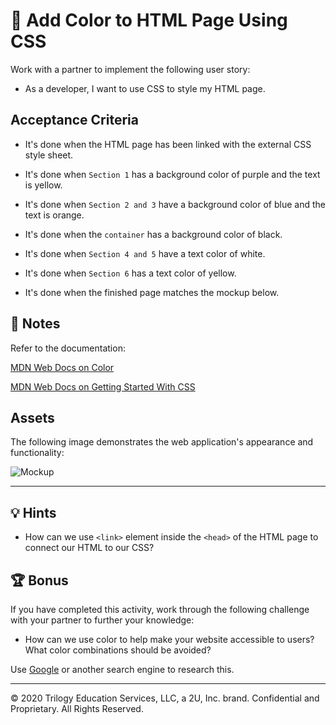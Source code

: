 # 📖 Add Color to HTML Page Using CSS

Work with a partner to implement the following user story:

* As a developer, I want to use CSS to style my HTML page. 

## Acceptance Criteria

* It's done when the HTML page has been linked with the external CSS style sheet. 

* It's done when `Section 1` has a background color of purple and the text is yellow.

* It's done when `Section 2 and 3` have a background color of blue and the text is orange.

* It's done when the `container` has a background color of black.

* It's done when `Section 4 and 5` have a text color of white.

* It's done when `Section 6` has a text color of yellow.

* It's done when the finished page matches the mockup below. 

## 📝 Notes

Refer to the documentation: 

[MDN Web Docs on Color](https://developer.mozilla.org/en-US/docs/Web/CSS/color)

[MDN Web Docs on Getting Started With CSS](https://developer.mozilla.org/en-US/docs/Learn/CSS/First_steps/Getting_started)

## Assets

The following image demonstrates the web application's appearance and functionality:

![Mockup](./assets/image_1.png)

---

## 💡 Hints

* How can we use `<link>` element inside the `<head>` of the HTML page to connect our HTML to our CSS?

## 🏆 Bonus

If you have completed this activity, work through the following challenge with your partner to further your knowledge:

* How can we use color to help make your website accessible to users? What color combinations should be avoided? 

Use [Google](https://www.google.com) or another search engine to research this.

---
© 2020 Trilogy Education Services, LLC, a 2U, Inc. brand. Confidential and Proprietary. All Rights Reserved.
